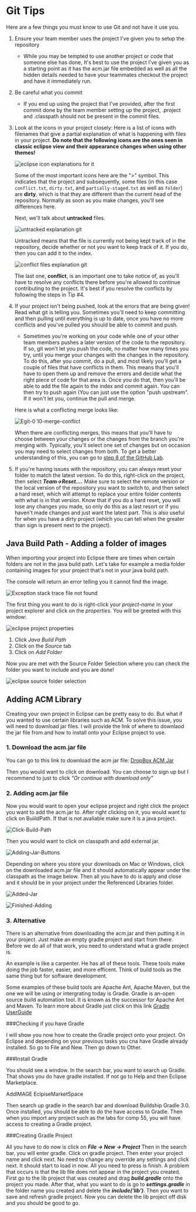 # Git Tips

Here are a few things you must know to use Git and not have it
use you.

1. Ensure your team member uses the project I've given you to setup the repository

    - While you may be tempted to use another project or code that
        someone else has done,
        It's best to use the project I've given you as a starting point
        as it has the acm.jar file embedded
        as well as all the hidden details needed to have your teammates checkout the project
        and have it immediately run.

2. Be careful what you commit

    - If you end up using the project that I've provided,
        after the first commit done by the team member setting up the project,
        .project and .classpath should not be present in the commit files.

3. Look at the icons in your project closely: Here is a list of icons
    with filenames that give a partial explanation of what is happening with files in your project.
    **Do note that the following icons are the ones seen in classic eclipse view
    and their appearance changes when using other themes!**

    ![eclipse icon explanations for it](gittips/media/image1.png)

    Some of the most important icons here are the ">" symbol.
    This indicates that the project and subsequently,
    some files (in this case
    ```conflict.txt```,
    ```dirty.txt```,
    and ```partially-staged.txt``` as well as ```folder```)
    are **dirty**,
    which is that they are different than the current head of the repository.
    Normally as soon as you make changes,
    you'll see differences here.

    Next,
    we'll talk about **untracked** files.

    ![untracked explanation git](gittips/media/untracked.png)

    Untracked means that the file is currently not being kept track of in the repository,
    decide whether or not you want to keep track of it.
    If you do,
    then you can add it to the index.

    ![conflict files explanation git](gittips/media/conflict.PNG)

    The last one,
    **conflict**,
    is an important one to take notice of,
    as you'll have to resolve any conflicts there
    before you're allowed to continue contributing to the project.
    It's best if you resolve the conflicts
    by following the steps in Tip #4.

4. If your project isn't being pushed,
   look at the errors that are being given!
   Read what git is telling you.
   Sometimes you'll need to keep committing and then pulling until everything is up to date,
   once you have no more conflicts and you've pulled you should be able to commit and push.

    - Sometimes you're working on your code
    while one of your other team members pushes a later version of the code to the repository.
    If so,
    git won't let you push the code,
    no matter how many times you try,
    until you merge your changes with the changes in the repository.
    To do this,
    after you commit,
    do a pull,
    and most likely you'll get a couple of files that have conflicts in them.
    This means that you'll have to open them up
    and remove the errors and decide what the right piece of code for that area is.
    Once you do that,
    then you'll be able to add the file again to the index and commit again.
    You can then try to push again
    (You can just use the option "push upstream".
    If it won't let you, continue the pull and merge.

    Here is what a conflicting merge looks like:

    ![Egit-0 10-merge-conflict](https://github.com/comp129/comp55/assets/76021136/2ffb97bc-4b48-4e98-a12d-9afdac298a02)

   When there are conflicting merges, this means that you'll have to choose between
   your changes or the changes from the branch you're merging with.
   Typically, you'll select one set of changes but on occasion you may need to select changes from both.
   To get a better understanding of this, you can go to [step 8 of the GitHub Lab](9-Github.html#step-8-martyr--hackslash---commit-and-push-the-same-line).

5. If you're having issues with the repository,
   you can always reset your folder to match the latest version.
   To do this,
   right-click on the project,
   then select ***Team->Reset….***
   Make sure to select the remote version or the local version
   of the repository you want to switch to,
   and then select a hard reset,
   which will attempt to replace your entire folder contents with what is in that version.
   Know that if you do a hard reset,
   you will lose any changes you made,
   so only do this as a last resort or if you haven't made changes and just want the latest part.
   This is also useful for when you have a dirty project
   (which you can tell when the greater than sign is present next to the project).

## Java Build Path - Adding a folder of images

When importing your project into Eclipse
there are times when certain folders are not in the java build path.
Let's take for example a media folder containing images for your project
that's not in your java build path.

The console will return an error telling you it cannot find the image.

![Exception stack trace file not found](gittips/media/cannotFindImage.png)

The first thing you want to do is right-click your *project-name* in your project explorer
and click on the *properties*.
You will be greeted with this window:

![eclipse project properties](gittips/media/propertiesPage.png)

1. Click *Java Build Path*
2. Click on the *Source* tab
3. Click on *Add Folder*

Now you are met with the Source Folder Selection
where you can check the folder you want to include and you are done!

![eclipse source folder selection](gittips/media/sourceFolderSelection.png)

## Adding ACM Library

Creating your own project in Eclipse can be pretty easy to do.
But what if you wanted to use certain libraries such as ACM.
To solve this issue, you will need to download jar files.
I will provide the link of where to downlaod the jar file from and how to install onto your
Eclipse project to use.

### 1. Download the acm.jar file

   You can go to this link to download the acm jar file:
   [DropBox ACM Jar](https://www.dropbox.com/scl/fi/pq2vj3eh6kjt3hq0jcckw/acm.jar?rlkey=4vuat5s13i8xv1be7lac3aeap&dl=0)

   Then you would want to click on download. You can choose to sign up but I recommend
   to just to click *"Or continue with download only"*

### 2. Adding acm.jar file

   Now you would want to open your eclipse project and right click the project
   you want to add the acm.jar to.
   After right clicking on it, you would want to click on BuiildPath.
   If that is not avaliable make sure it is a java project.

   ![Click-Build-Path](gittips/media/ClickBuildPath.png)

   Then you would want to click on classpath and add external jar.

   ![Adding-Jar-Buttons](gittips/media/AddingJarButtons.png)

   Depending on where you store your downloads on Mac or Windows, click on the
   downloaded acm.jar file and it should
   automatically appear under the classpath as the image below.
   Then all you have to do is apply and close and it should be in your
   project under the Referenced Libraries folder.

   ![Added-Jar](gittips/media/AddedJar.png)

   ![Finished-Adding](gittips/media/FinishedAdding.png)

### 3. Alternative

   There is an alternative from downloading the acm.jar and then putting it in your project.
   Just make an empty gradle project and start from there.
   Before we do all of that work, you need to understand what a gradle project is.

   An example is like a carpenter. He has all of these tools. These tools make doing the
   job faster, easier, and more efficent. Think of build tools as the same thing but for
   software development.

   Some examples of these build tools are Apache Ant, Apache Maven, but
   the one we will be using or intergrating today is Gradle. Gradle is an-open source build
   automation tool. It is known as the successor for Apache Ant and Maven. To learn more about
   Gradle just click on this link [Gradle UserGuide](https://docs.gradle.org/current/userguide/userguide.html)

   ###Checking if you have Gradle

   I will show you now how to create the Gradle project onto your project.
   On Eclipse and depending on your previous
   tasks you cna have Gradle already installed. So go to File and New. Then go down to Other.

   ###Install Gradle

   You should see a window. In the search bar, you want to search up Gradle.
   That shows you do have gradle installed.
   If not go to Help and then Eclipse Marketplace.

   AddIMAGE
   EclpiseMarketSpace

   Then search up gradle in the search bar and download Buildship Gradle 3.0.
   Once installed, you should be able to do the
   have access to Gradle. Then when you import any project such as the
   labs for comp 55, you will have access to creating a Gradle project.

   ###Creating Gradle Project

   All you have to do now is click on ***File -> New -> Project*** Then in the search bar,
   you will enter gradle. Click on gradle project. Then enter your project name and click next.
   No need to change any override any settings and click next. It should start to load in now.
   All you need to press is finish. A problem that occurs is that the lib file does not appear in
   the project you created. First go to the lib project that was created and drag ***build.gradle***
   onto the project you made. After that, what you want to do is go to ***settings.gradle***
   in the folder name you created and delete the ***include('lib')***.
   Then you want to save and refresh gradle project. Now you can delete the lib project off disk and
   you should be good to go.
